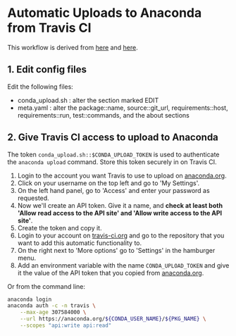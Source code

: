 # Automatic Uploads to Anaconda from Travis CI

This workflow is derived from [here](https://gist.github.com/zshaheen/fe76d1507839ed6fbfbccef6b9c13ed9) and [here](https://gist.github.com/yoavram/05a3c04ddcf317a517d5).

## 1. Edit config files

Edit the following files:
* conda_upload.sh : alter the section marked EDIT
* meta.yaml : alter the package::name, source::git_url, requirements::host, requirements::run, test::commands, and the about sections

## 2. Give Travis CI access to upload to Anaconda

The token `conda_upload.sh::$CONDA_UPLOAD_TOKEN` is used to authenticate the `anaconda upload` command. Store this token securely in on Travis CI.

1. Login to the account you want Travis to use to upload on [anaconda.org](https://anaconda.org).
2. Click on your username on the top left and go to 'My Settings'.
3. On the left hand panel, go to 'Access' and enter your password as requested.
4. Now we'll create an API token. Give it a name, and **check at least both 'Allow read access to the API site' and 'Allow write access to the API site'**.
5. Create the token and copy it.
6. Login to your account on [travis-ci.org](https://travis-ci.org) and go to the repository that you want to add this automatic functionality to.
7. On the right next to 'More options' go to 'Settings' in the hamburger menu.
8. Add an environment variable with the name `CONDA_UPLOAD_TOKEN` and give it the value of the API token that you copied from [anaconda.org](https://anaconda.org).

Or from the command line:

```bash
anaconda login
anaconda auth -c -n travis \
    --max-age 307584000 \
    --url https://anaconda.org/${CONDA_USER_NAME}/${PKG_NAME} \
    --scopes "api:write api:read"
```

